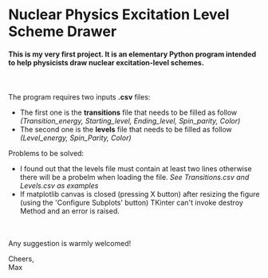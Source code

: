 # Nuclear Physics Excitation Level Scheme Drawer

#### This is my very first project. It is an elementary Python program intended to help physicists draw nuclear excitation-level schemes.
\
\
The program requires two inputs **.csv** files:

- The first one is the **transitions** file that needs to be filled as follow *(Transition_energy, Starting_level, Ending_level, Spin_parity, Color)*
- The second one is the **levels** file that needs to be filled as follow *(Level_energy, Spin_Parity, Color)*
    
Problems to be solved:

- I found out that the levels file must contain at least two lines otherwise there will be a probelm when loading the file.
   *See Transitions.csv and Levels.csv as examples*
- If matplotlib canvas is closed (pressing X button) after resizing the figure (using the 'Configure Subplots' button) TKinter can't invoke destroy Method and an error is raised. 

\
\
Any suggestion is warmly welcomed!

Cheers,
\
Max

